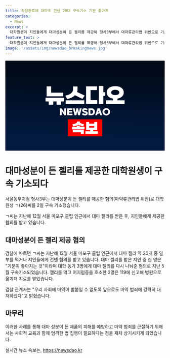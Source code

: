 ```yaml
---
title: 직장동료에 대마초 건넨 20대 구속기소 기분 좋아져
categories:
  - News
excerpt: >
  대학원생이 지인들에게 대마성분이 든 젤리를 제공해 형사3부에서 대마류관리법 위반으로 기소됐다. ㄱ씨는 외국인으로부터 대마 젤리를 받아 지인들에게 나눠준 혐의를 받고 있으며, 이로 인해 2명이 어지러움을 호소하며 병원으로 옮겨졌다. 검찰은 마약 범죄에 강력히 대처하겠다고 밝혔다.
feature_text: >
  대학원생이 지인들에게 대마성분이 든 젤리를 제공해 형사3부에서 대마류관리법 위반으로 기소됐다. ㄱ씨는 외국인으로부터 대마 젤리를 받아 지인들에게 나눠준 혐의를 받고 있으며, 이로 인해 2명이 어지러움을 호소하며 병원으로 옮겨졌다. 검찰은 마약 범죄에 강력히 대처하겠다고 밝혔다.
image: '/assets/img/newsdao_breakingnews.jpg'
---
```


<p><img src="/assets/img/newsdao_breakingnews.jpg" alt="bookingtag 속보" /></p>

<h1>대마성분이 든 젤리를 제공한 대학원생이 구속 기소되다</h1>

<p>서울동부지검 형사3부는 대마성분이 든 젤리를 제공한 혐의(마약류관리법 위반)로 대학원생 ㄱ(26)씨를 2일 구속 기소했습니다.</p>

<p data-ke-size="size16">ㄱ씨는 지난해 12월 서울 마포구 클럽 인근에서 대마 젤리를 받은 후, 지인들에게 제공한 혐의를 받고 있습니다.</p>

<h2 data-ke-size="size26">대마성분이 든 젤리 제공 혐의</h2>

<p>검찰에 따르면 ㄱ씨는 지난해 12월 서울 마포구 클럽 인근에서 대마 젤리 약 20개 중 일부를 먹거나 지인들에게 건넨 혐의를 받고 있습니다. 대마 젤리를 받은 지인 중 한 명은 "기분이 좋아지는 것"이라며 대학 동기 3명에게 대마 젤리를 다시 나눠준 혐의로 지난 5월 구속기소되었습니다. 젤리를 먹고 어지럼증을 호소한 2명은 119에 신고해 병원으로 옮겨져 치료를 받았습니다.</p>

<p data-ke-size="size16">검찰 관계자는 "우리 사회에 마약이 발붙일 수 없도록 앞으로도 마약 범죄에 강력히 대처하겠다"고 밝혔습니다.</p>

<h2 data-ke-size="size26">마무리</h2>

<p>이러한 사례를 통해 대마 성분이 든 제품의 피해를 예방하고 마약 범죄를 근절하기 위해서는 사회적 교육과 함께 엄격한 법 집행이 필요하다는 점을 재차 상기시키게 되었습니다.</p>
실시간 뉴스 속보는, <a href="https://newsdao.kr" rel="dofollow">https://newsdao.kr</a>


